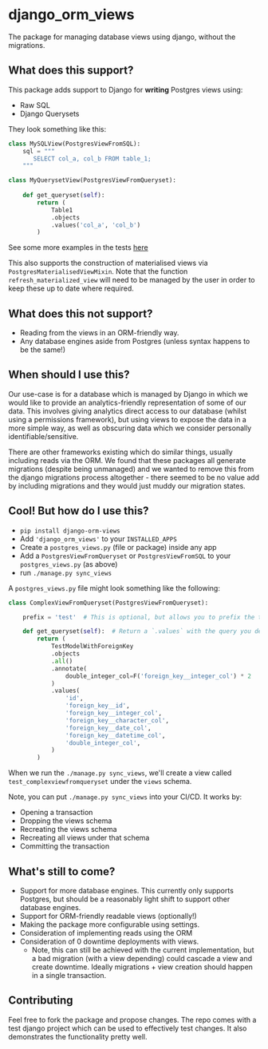 # django_orm_views

The package for managing database views using django, without the migrations.

## What does this support?
This package adds support to Django for **writing** Postgres views using:
* Raw SQL
* Django Querysets

They look something like this:

```python
class MySQLView(PostgresViewFromSQL):
    sql = """
       SELECT col_a, col_b FROM table_1;
    """
```

```python
class MyQuerysetView(PostgresViewFromQueryset):
    
    def get_queryset(self):
        return (
            Table1
            .objects
            .values('col_a', 'col_b')
        )
```

See some more examples in the tests [here](https://github.com/iwoca/django-orm-views/blob/main/tests/test_project/test_app/postgres_views.py)


This also supports the construction of materialised views via `PostgresMaterialisedViewMixin`. Note that the function `refresh_materialized_view` will
need to be managed by the user in order to keep these up to date where required.
   

## What does this not support?

* Reading from the views in an ORM-friendly way.
* Any database engines aside from Postgres (unless syntax happens to be the same!)

## When should I use this?

Our use-case is for a database which is managed by Django
in which we would like to provide an analytics-friendly
representation of some of our data.  This involves giving
analytics direct access to our database (whilst using a
permissions framework), but using views to expose the data
in a more simple way, as well as obscuring data which
we consider personally identifiable/sensitive.

There are other frameworks existing which do similar things,
usually including reads via the ORM.  We found that these
packages all generate migrations (despite being unmanaged)
and we wanted to remove this from the django migrations process
altogether - there seemed to be no value add by including
migrations and they would just muddy our migration states.

## Cool! But how do I use this?

* `pip install django-orm-views`
* Add `'django_orm_views'` to your `INSTALLED_APPS`
* Create a `postgres_views.py` (file or package) inside any app
* Add a `PostgresViewFromQueryset` or `PostgresViewFromSQL` 
to your `postgres_views.py` (as above)
* run `./manage.py sync_views`

A `postgres_views.py` file might look something like the following:

```python
class ComplexViewFromQueryset(PostgresViewFromQueryset):

    prefix = 'test'  # This is optional, but allows you to prefix the table names for views

    def get_queryset(self):  # Return a `.values` with the query you desire
        return (
            TestModelWithForeignKey
            .objects
            .all()
            .annotate(
                double_integer_col=F('foreign_key__integer_col') * 2
            )
            .values(
                'id',
                'foreign_key__id',
                'foreign_key__integer_col',
                'foreign_key__character_col',
                'foreign_key__date_col',
                'foreign_key__datetime_col',
                'double_integer_col',
            )
        )
```

When we run the `./manage.py sync_views`, we'll create a view called `test_complexviewfromqueryset` under
the `views` schema.

Note, you can put `./manage.py sync_views` into your CI/CD.  It works by:
* Opening a transaction
* Dropping the views schema
* Recreating the views schema
* Recreating all views under that schema
* Committing the transaction

## What's still to come?

* Support for more database engines.  This currently only supports Postgres, 
but should be a reasonably light shift to support other database engines.
* Support for ORM-friendly readable views (optionally!)
* Making the package more configurable using settings.
* Consideration of implementing reads using the ORM
* Consideration of 0 downtime deployments with views.
  * Note, this can still be achieved with the current implementation,
  but a bad migration (with a view depending) could
  cascade a view and create downtime.  Ideally migrations + 
  view creation should happen in a single transaction.

## Contributing

Feel free to fork the package and propose changes.  The repo comes with a test django project which
can be used to effectively test changes.  It also demonstrates the functionality pretty well.

